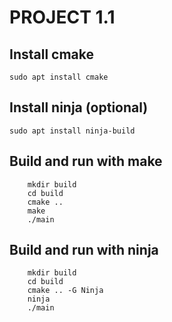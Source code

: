 # PROJECT 1.1
## Install cmake
`
    sudo apt install cmake
`
## Install ninja (optional)
`
    sudo apt install ninja-build
`
## Build and run with make 
```
    mkdir build
    cd build
    cmake ..
    make 
    ./main
```
## Build and run with ninja
```
    mkdir build
    cd build
    cmake .. -G Ninja
    ninja
    ./main
```

